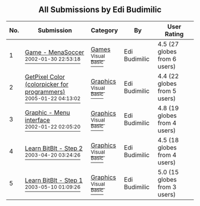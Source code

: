 ﻿<div align="center">

## All Submissions by Edi Budimilic

</div>

No.  | Submission | Category | By   | User Rating
---- | ---------- | -------- | ---- | -----------
1 | [Game \- MenaSoccer<br /><sup>2002-01-30 22:53:18</sup>](https://github.com/Planet-Source-Code/edi-budimilic-game-menasoccer__1-31327) | [Games<br /><sup>Visual Basic</sup>](../ByCategory/games__1-38.md) | Edi Budimilic | 4.5 (27 globes from 6 users)
2 | [GetPixel Color \(colorpicker for programmers\)<br /><sup>2005-01-22 04:13:02</sup>](https://github.com/Planet-Source-Code/edi-budimilic-getpixel-color-colorpicker-for-programmers__1-58432) | [Graphics<br /><sup>Visual Basic</sup>](../ByCategory/graphics__1-46.md) | Edi Budimilic | 4.4 (22 globes from 5 users)
3 | [Graphic \- Menu interface<br /><sup>2002-01-22 02:05:20</sup>](https://github.com/Planet-Source-Code/edi-budimilic-graphic-menu-interface__1-31055) | [Graphics<br /><sup>Visual Basic</sup>](../ByCategory/graphics__1-46.md) | Edi Budimilic | 4.8 (19 globes from 4 users)
4 | [Learn BitBlt \- Step 2<br /><sup>2003-04-20 03:24:26</sup>](https://github.com/Planet-Source-Code/edi-budimilic-learn-bitblt-step-2__1-45403) | [Graphics<br /><sup>Visual Basic</sup>](../ByCategory/graphics__1-46.md) | Edi Budimilic | 4.5 (18 globes from 4 users)
5 | [Learn BitBlt \- Step 1<br /><sup>2003-05-10 01:09:26</sup>](https://github.com/Planet-Source-Code/edi-budimilic-learn-bitblt-step-1__1-45385) | [Graphics<br /><sup>Visual Basic</sup>](../ByCategory/graphics__1-46.md) | Edi Budimilic | 5.0 (15 globes from 3 users)
